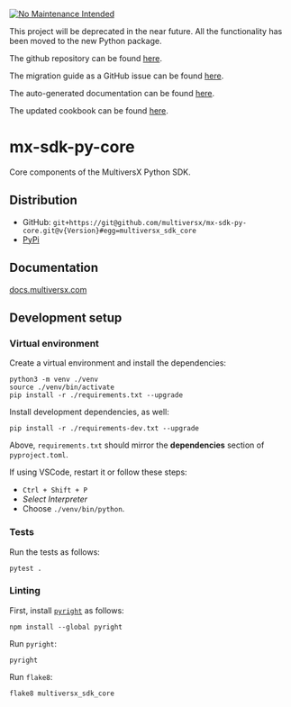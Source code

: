 [![No Maintenance Intended](http://unmaintained.tech/badge.svg)](http://unmaintained.tech/)

This project will be deprecated in the near future. All the functionality has been moved to the new Python package. 

The github repository can be found [here](https://github.com/multiversx/mx-sdk-py).

The migration guide as a GitHub issue can be found [here](https://github.com/multiversx/mx-sdk-py/issues/41).

The auto-generated documentation can be found [here](https://multiversx.github.io/mx-sdk-py/).

The updated cookbook can be found [here](https://github.com/multiversx/mx-sdk-py/blob/main/examples/Cookbook.ipynb).

# mx-sdk-py-core

Core components of the MultiversX Python SDK.

## Distribution
 
 - GitHub: `git+https://git@github.com/multiversx/mx-sdk-py-core.git@v{Version}#egg=multiversx_sdk_core`
 - [PyPi](https://pypi.org/user/multiversx/)

## Documentation

[docs.multiversx.com](https://docs.multiversx.com/sdk-and-tools/erdpy/erdpy/)

## Development setup

### Virtual environment

Create a virtual environment and install the dependencies:

```
python3 -m venv ./venv
source ./venv/bin/activate
pip install -r ./requirements.txt --upgrade
```

Install development dependencies, as well:

```
pip install -r ./requirements-dev.txt --upgrade
```

Above, `requirements.txt` should mirror the **dependencies** section of `pyproject.toml`.

If using VSCode, restart it or follow these steps:
 - `Ctrl + Shift + P`
 - _Select Interpreter_
 - Choose `./venv/bin/python`.

### Tests

Run the tests as follows:

```
pytest .
```

### Linting

First, install [`pyright`](https://github.com/microsoft/pyright) as follows:

```
npm install --global pyright
```

Run `pyright`:

```
pyright
```

Run `flake8`:

```
flake8 multiversx_sdk_core
```
